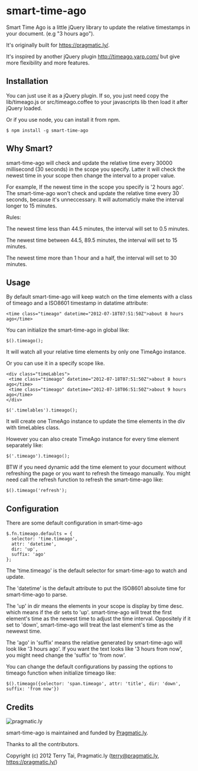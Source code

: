 smart-time-ago
======================

Smart Time Ago is a little jQuery library to update the relative timestamps in your document. (e.g "3 hours ago").

It's originally built for https://pragmatic.ly/. 

It's inspired by another jQuery plugin http://timeago.yarp.com/ but give more flexibility and more features.

Installation
------------

You can just use it as a jQuery plugin.
If so, you just need copy the lib/timeago.js or src/timeago.coffee to your javascripts lib then load it after jQuery loaded.

Or if you use node, you can install it from npm.
  
    $ npm install -g smart-time-ago

Why Smart?
-------------

smart-time-ago will check and update the relative time every 30000 millisecond (30 seconds) in the scope you specify. Latter it will check the newest time in your scope then change the interval to a proper value. 

For example, If the newest time in the scope you specify is '2 hours ago'. The smart-time-ago won't check and update the relative time every 30 seconds, because it's unneccessary. It will automaticly make the interval longer to 15 minutes.

Rules:
  
  The newest time less than 44.5 minutes, the interval will set to 0.5 minutes.

  The newest time between 44.5, 89.5 minutes, the interval will set to 15 minutes.

  The newest time more than 1 hour and a half, the interval will set to 30 minutes.

Usage
------------

By default smart-time-ago will keep watch on the time elements with a class of timeago and a ISO8601 timestamp in datatime attribute:

    <time class="timeago" datetime="2012-07-18T07:51:50Z">about 8 hours ago</time>
    
You can initialize the smart-time-ago in global like:

    $().timeago();
    
It will watch all your relative time elements by only one TimeAgo instance.

Or you can use it in a specify scope like.
   
    <div class="timeLables">
     <time class="timeago" datetime="2012-07-18T07:51:50Z">about 8 hours ago</time>
     <time class="timeago" datetime="2012-07-18T06:51:50Z">about 9 hours ago</time>
    </div>
    
    $('.timelables').timeago();
 
It will create one TimeAgo instance to update the time elements in the div with timeLables class.

However you can also create TimeAgo instance for every time element separately like:

    $('.timeago').timeago();

BTW if you need dynamic add the time element to your document without refreshing the page or you want to refresh the timeago manually. You might need call the refresh function to refresh the smart-time-ago like:

    $().timeago('refresh');

    
Configuration
--------------

There are some default configuration in smart-time-ago

    $.fn.timeago.defaults = {
      selector: 'time.timeago',
      attr: 'datetime',
      dir: 'up',
      suffix: 'ago'
    };
    
The 'time.timeago' is the default selector for smart-time-ago to watch and update.

The 'datetime' is the default attribute to put the ISO8601 absolute time for smart-time-ago to parse.

The 'up' in dir means the elements in your scope is display by time desc. which means if the dir sets to 'up'. smart-time-ago will treat the first element's time as the newest time to adjust the time interval. Oppositely if it set to 'down', smart-time-ago will treat the last element's time as the newewst time.


The 'ago' in 'suffix' means the relative generated by smart-time-ago will look like '3 hours ago'.
If you want the text looks like '3 hours from now', you might need change the 'suffix' to 'from now'.

You can change the default configurations by passing the options to
timeago function when initialize timeago like:

    $().timeago({selector: 'span.timeago', attr: 'title', dir: 'down', suffix: 'from now'})

Credits
-------

![pragmatic.ly](https://pragmatic.ly/assets/vlogo.png)

smart-time-ago is maintained and funded by [Pragmatic.ly](https://pragmatic.ly/ "Pragmatic.ly").

Thanks to all the contributors.

Copyright (c) 2012 Terry Tai, Pragmatic.ly (terry@pragmatic.ly, https://pragmatic.ly/)
